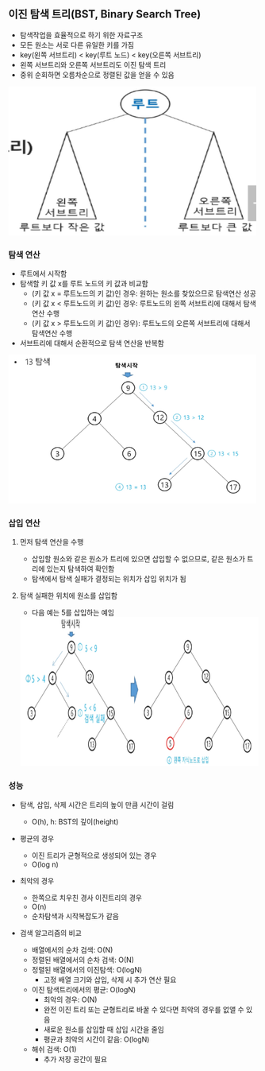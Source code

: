 ## 이진 탐색 트리(BST, Binary Search Tree)
- 탐색작업을 효율적으로 하기 위한 자료구조
- 모든 원소는 서로 다른 유일한 키를 가짐
- key(왼쪽 서브트리) < key(루트 노드) < key(오른쪽 서브트리)
- 왼쪽 서브트리와 오른쪽 서브트리도 이진 탐색 트리
- 중위 순회하면 오름차순으로 정렬된 값을 얻을 수 있음
<img src="images/image_25.png" alt="트리 구조" width="500" height="300">

### 탐색 연산
- 루트에서 시작함
- 탐색할 키 값 x를 루트 노드의 키 값과 비교함
    - (키 값 x = 루트노드의 키 값)인 경우: 원하는 원소를 찾았으므로 탐색연산 성공
    - (키 값 x < 루트노드의 키 값)인 경우: 루트노드의 왼쪽 서브트리에 대해서 탐색연산 수행
    - (키 값 x > 루트노드의 키 값)인 경우): 루트노드의 오른쪽 서브트리에 대해서 탐색연산 수행
- 서브트리에 대해서 순환적으로 탐색 연산을 반복함
<img src="images/image_26.png" alt="트리 구조" width="500" height="300">

### 삽입 연산
1. 먼저 탐색 연산을 수행
    - 삽입할 원소와 같은 원소가 트리에 있으면 삽입할 수 없으므로, 같은 원소가 트리에 있는지 탐색하여 확인함
    - 탐색에서 탐색 실패가 결정되는 위치가 삽입 위치가 됨
    
2. 탐색 실패한 위치에 원소를 삽입함
    - 다음 예는 5를 삽입하는 예임
    <img src="images/image_27.png" alt="트리 구조" width="500" height="300">

### 성능
- 탐색, 삽입, 삭제 시간은 트리의 높이 만큼 시간이 걸림
    - O(h), h: BST의 깊이(height)
    
- 평균의 경우
    - 이진 트리가 균형적으로 생성되어 있는 경우
    - O(log n)
    
- 최악의 경우
    - 한쪽으로 치우친 경사 이진트리의 경우
    - O(n)
    - 순차탐색과 시작복잡도가 같음
    
- 검색 알고리즘의 비교
    - 배열에서의 순차 검색: O(N)
    - 정렬된 배열에서의 순차 검색: O(N)
    - 정렬된 배열에서의 이진탐색: O(logN)
        - 고정 배열 크기와 삽입, 삭제 시 추가 연산 필요
    - 이진 탐색트리에서의 평균: O(logN)
        - 최악의 경우: O(N)
        - 완전 이진 트리 또는 균형트리로 바꿀 수 있다면 최악의 경우를 없앨 수 있음
        - 새로운 원소를 삽입할 때 삽입 시간을 줄임
        - 평균과 최악의 시간이 같음: O(logN)
    - 해쉬 검색: O(1)
        - 추가 저장 공간이 필요
    

